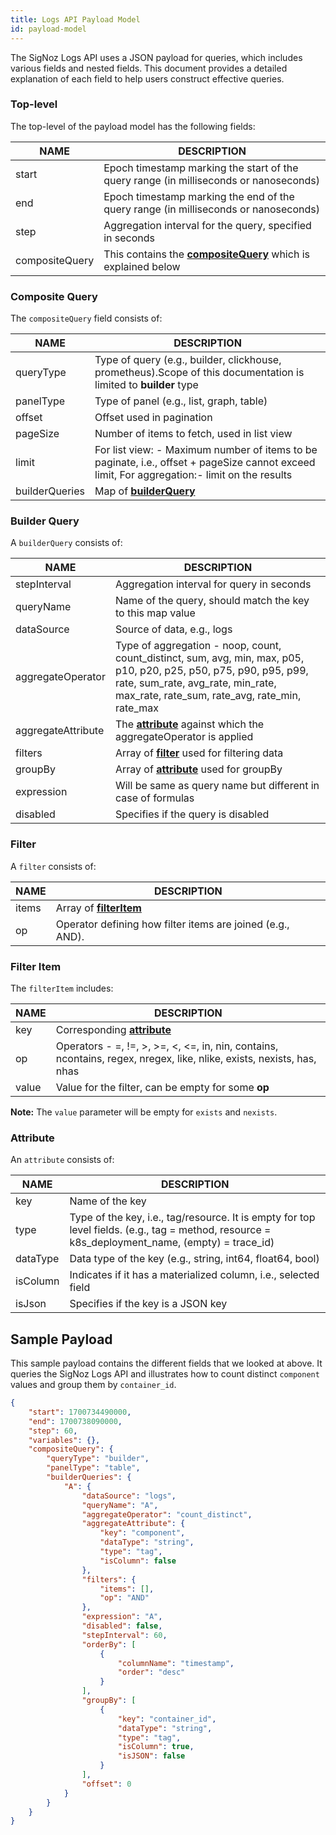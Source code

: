 ```yaml
---
title: Logs API Payload Model
id: payload-model
---
```


The SigNoz Logs API uses a JSON payload for queries, which includes various fields and nested fields. This document provides a detailed explanation of each field to help users construct effective queries.

### Top-level  

The top-level of the payload model has the following fields:

|  NAME  | DESCRIPTION  |
|---|---|
|start| Epoch timestamp marking the start of the query range (in milliseconds or nanoseconds) |
|end | Epoch timestamp marking the end of the query range (in milliseconds or nanoseconds) |
|step | Aggregation interval for the query, specified in seconds |
|compositeQuery | This contains the [**compositeQuery**](#composite-query) which is explained below |

### Composite Query

The `compositeQuery` field consists of:

|  NAME  | DESCRIPTION  |
|---|---|
|queryType| Type of query (e.g., builder, clickhouse, prometheus).Scope of this documentation is limited to **builder** type|
|panelType| Type of panel (e.g., list, graph, table) |
|offset| Offset used in pagination |
|pageSize| Number of items to fetch, used in list view |
|limit| For list view: - Maximum number of items to be paginate, i.e., offset + pageSize cannot exceed limit, For aggregation:- limit on the results  |
|builderQueries | Map of [**builderQuery**](#builder-query) |

### Builder Query

A `builderQuery` consists of:

|  NAME  | DESCRIPTION  |
|---|---|
|stepInterval| Aggregation interval for query in seconds |
|queryName| Name of the query, should match the key to this map value | 
|dataSource| Source of data, e.g., logs |
|aggregateOperator| Type of aggregation - noop, count, count_distinct, sum, avg, min, max, p05, p10, p20, p25, p50, p75, p90, p95, p99, rate, sum_rate, avg_rate, min_rate, max_rate, rate_sum, rate_avg, rate_min, rate_max|
|aggregateAttribute| The [**attribute**](#attribute) against which the aggregateOperator is applied |
|filters| Array of [**filter**](#filter) used for filtering data|
|groupBy| Array  of [**attribute**](#attribute) used for groupBy|
|expression| Will be same as query name but different in case of formulas|
|disabled| Specifies if the query is disabled |


### Filter

A `filter` consists of:

|  NAME  | DESCRIPTION  |
|---|---|
|items| Array of [**filterItem**](#filter-item)|
|op| Operator defining how filter items are joined (e.g., AND).

### Filter Item

The `filterItem` includes:

|  NAME  | DESCRIPTION  |
|---|---|
|key | Corresponding [**attribute**](#attribute) |
|op| Operators -  =, !=, >, >=, <, <=, in, nin, contains, ncontains, regex, nregex, like, nlike, exists, nexists, has, nhas |
|value | Value for the filter, can be empty for some **op** |

**Note:** The `value` parameter will be empty for `exists` and `nexists`.

### Attribute 

An `attribute` consists of:

|  NAME  | DESCRIPTION  |
|---|---|
|key| Name of the key |
|type| Type of the key, i.e., tag/resource. It is empty for top level fields. (e.g., tag = method, resource = k8s_deployment_name, (empty) = trace_id) |
|dataType| Data type of the key (e.g., string, int64, float64, bool) |
|isColumn| Indicates if it has a materialized column, i.e., selected field |
|isJson| Specifies if the key is a JSON key |

## Sample Payload

This sample payload contains the different fields that we looked at above. It queries the SigNoz Logs API and illustrates how to count distinct `component` values and group them by `container_id`.

```json
{
    "start": 1700734490000,
    "end": 1700738090000,
    "step": 60,
    "variables": {},
    "compositeQuery": {
        "queryType": "builder",
        "panelType": "table",
        "builderQueries": {
            "A": {
                "dataSource": "logs",
                "queryName": "A",
                "aggregateOperator": "count_distinct",
                "aggregateAttribute": {
                    "key": "component",
                    "dataType": "string",
                    "type": "tag",
                    "isColumn": false
                },
                "filters": {
                    "items": [],
                    "op": "AND"
                },
                "expression": "A",
                "disabled": false,
                "stepInterval": 60,
                "orderBy": [
                    {
                        "columnName": "timestamp",
                        "order": "desc"
                    }
                ],
                "groupBy": [
                    {
                        "key": "container_id",
                        "dataType": "string",
                        "type": "tag",
                        "isColumn": true,
                        "isJSON": false
                    }
                ],
                "offset": 0
            }
        }
    }
}

```